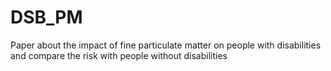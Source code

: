 # DSB_PM
Paper about the impact of fine particulate matter on people with disabilities and compare the risk with people without disabilities
